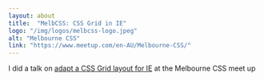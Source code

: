 ```yaml
---
layout: about
title:  "MelbCSS: CSS Grid in IE"
logo: "/img/logos/melbcss-logo.jpeg"
alt: "Melbourne CSS"
link: "https://www.meetup.com/en-AU/Melbourne-CSS/"
---
```


I did a talk on [adapt a CSS Grid layout for IE](/publications/#reinteractive-ie-grid-2018) at the Melbourne CSS meet up

